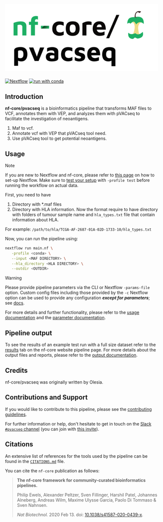 <h1>
  <picture>
    <source media="(prefers-color-scheme: dark)" srcset="docs/images/nf-core-pvacseq_logo_dark.png">
    <img alt="nf-core/pvacseq" src="docs/images/nf-core-pvacseq_logo_light.png">
  </picture>
</h1>

[![Nextflow](https://img.shields.io/badge/nextflow%20DSL2-%E2%89%A523.04.0-23aa62.svg)](https://www.nextflow.io/)
[![run with conda](http://img.shields.io/badge/run%20with-conda-3EB049?labelColor=000000&logo=anaconda)](https://docs.conda.io/en/latest/)

## Introduction

**nf-core/pvacseq** is a bioinformatics pipeline that transforms MAF files to VCF, annotates them with VEP, and analyzes them with pVACseq to facilitate the investigation of neoantigens.

<!-- TODO nf-core:
   Complete this sentence with a 2-3 sentence summary of what types of data the pipeline ingests, a brief overview of the
   major pipeline sections and the types of output it produces. You're giving an overview to someone new
   to nf-core here, in 15-20 seconds. For an example, see https://github.com/nf-core/rnaseq/blob/master/README.md#introduction
-->

<!-- TODO nf-core: Include a figure that guides the user through the major workflow steps. Many nf-core
     workflows use the "tube map" design for that. See https://nf-co.re/docs/contributing/design_guidelines#examples for examples.   -->
<!-- TODO nf-core: Fill in short bullet-pointed list of the default steps in the pipeline -->

1. Maf to vcf. 
2. Annotate vcf with VEP that pVACseq tool need.
3. Use pVACseq tool to get potential neoantigens.

## Usage

> [!NOTE]
> If you are new to Nextflow and nf-core, please refer to [this page](https://nf-co.re/docs/usage/installation) on how to set-up Nextflow. Make sure to [test your setup](https://nf-co.re/docs/usage/introduction#how-to-run-a-pipeline) with `-profile test` before running the workflow on actual data.

<!-- TODO nf-core: Describe the minimum required steps to execute the pipeline, e.g. how to prepare samplesheets.
     Explain what rows and columns represent. For instance (please edit as appropriate):

First, prepare a samplesheet with your input data that looks as follows:

`samplesheet.csv`:

```csv
sample,fastq_1,fastq_2
CONTROL_REP1,AEG588A1_S1_L002_R1_001.fastq.gz,AEG588A1_S1_L002_R2_001.fastq.gz
```

Each row represents a fastq file (single-end) or a pair of fastq files (paired end).

-->
First, you need to have 
1. Directory with *.maf files
2. Directory with HLA information. Now the format require to have directory with folders of tumour sample name and `hla_types.txt` file that contain information about HLA. 

For example:
`/path/to/hla/TCGA-AF-2687-01A-02D-1733-10/hla_types.txt`

Now, you can run the pipeline using:

<!-- TODO nf-core: update the following command to include all required parameters for a minimal example -->

```bash
nextflow run main.nf \
   -profile <conda> \
   --input <MAF DIRECTORY> \
   --hla_directory <HLA DIRECTORY> \
   --outdir <OUTDIR>
```

> [!WARNING]
> Please provide pipeline parameters via the CLI or Nextflow `-params-file` option. Custom config files including those provided by the `-c` Nextflow option can be used to provide any configuration _**except for parameters**_;
> see [docs](https://nf-co.re/usage/configuration#custom-configuration-files).

For more details and further functionality, please refer to the [usage documentation](https://nf-co.re/pvacseq/usage) and the [parameter documentation](https://nf-co.re/pvacseq/parameters).

## Pipeline output

To see the results of an example test run with a full size dataset refer to the [results](https://nf-co.re/pvacseq/results) tab on the nf-core website pipeline page.
For more details about the output files and reports, please refer to the
[output documentation](https://nf-co.re/pvacseq/output).

## Credits

nf-core/pvacseq was originally written by Olesia.

## Contributions and Support

If you would like to contribute to this pipeline, please see the [contributing guidelines](.github/CONTRIBUTING.md).

For further information or help, don't hesitate to get in touch on the [Slack `#pvacseq` channel](https://nfcore.slack.com/channels/pvacseq) (you can join with [this invite](https://nf-co.re/join/slack)).

## Citations

<!-- TODO nf-core: Add citation for pipeline after first release. Uncomment lines below and update Zenodo doi and badge at the top of this file. -->
<!-- If you use nf-core/pvacseq for your analysis, please cite it using the following doi: [10.5281/zenodo.XXXXXX](https://doi.org/10.5281/zenodo.XXXXXX) -->

<!-- TODO nf-core: Add bibliography of tools and data used in your pipeline -->

An extensive list of references for the tools used by the pipeline can be found in the [`CITATIONS.md`](CITATIONS.md) file.

You can cite the `nf-core` publication as follows:

> **The nf-core framework for community-curated bioinformatics pipelines.**
>
> Philip Ewels, Alexander Peltzer, Sven Fillinger, Harshil Patel, Johannes Alneberg, Andreas Wilm, Maxime Ulysse Garcia, Paolo Di Tommaso & Sven Nahnsen.
>
> _Nat Biotechnol._ 2020 Feb 13. doi: [10.1038/s41587-020-0439-x](https://dx.doi.org/10.1038/s41587-020-0439-x).
